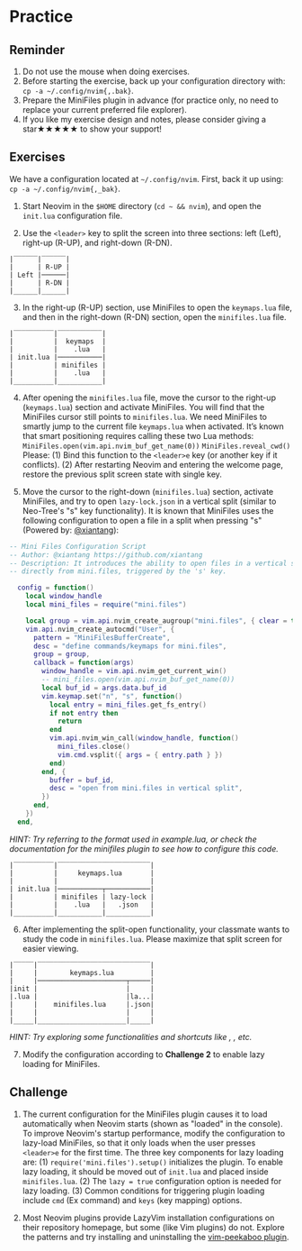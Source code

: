 # Practice

## Reminder

1. Do not use the mouse when doing exercises.
2. Before starting the exercise, back up your configuration directory with: `cp -a ~/.config/nvim{,.bak}`.
3. Prepare the MiniFiles plugin in advance (for practice only, no need to replace your current preferred file explorer).
4. If you like my exercise design and notes, please consider giving a star★★★★★ to show your support!

## Exercises

We have a configuration located at `~/.config/nvim`. First, back it up using: `cp -a ~/.config/nvim{,_bak}`.

1. Start Neovim in the `$HOME` directory (`cd ~ && nvim`), and open the `init.lua` configuration file.

2. Use the `<leader>` key to split the screen into three sections: left (Left), right-up (R-UP), and right-down (R-DN).
```
|‾‾‾‾‾‾|‾‾‾‾‾‾|
|      | R-UP |
| Left |──────|
|      | R-DN |
|______|______|
```

3. In the right-up (R-UP) section, use MiniFiles to open the `keymaps.lua` file, and then in the right-down (R-DN) section, open the `minifiles.lua` file.
```
|‾‾‾‾‾‾‾‾‾‾|‾‾‾‾‾‾‾‾‾‾‾|
|          |  keymaps  |
|          |    .lua   |
| init.lua |───────────|
|          | minifiles |
|          |    .lua   |
|__________|___________|
```

4. After opening the `minifiles.lua` file, move the cursor to the right-up (`keymaps.lua`) section and activate MiniFiles. You will find that the MiniFiles cursor still points to `minifiles.lua`. We need MiniFiles to smartly jump to the current file `keymaps.lua` when activated.
It’s known that smart positioning requires calling these two Lua methods:
`MiniFiles.open(vim.api.nvim_buf_get_name(0))`
`MiniFiles.reveal_cwd()`
Please:
(1) Bind this function to the `<leader>e` key (or another key if it conflicts).
(2) After restarting Neovim and entering the welcome page, restore the previous split screen state with single key.

5. Move the cursor to the right-down (`minifiles.lua`) section, activate MiniFiles, and try to open `lazy-lock.json` in a vertical split (similar to Neo-Tree's "s" key functionality).
It is known that MiniFiles uses the following configuration to open a file in a split when pressing "s" (Powered by: [@xiantang](https://github.com/xiantang)):
```lua
-- Mini Files Configuration Script
-- Author: @xiantang https://github.com/xiantang
-- Description: It introduces the ability to open files in a vertical split 
-- directly from mini.files, triggered by the 's' key. 

  config = function()
    local window_handle
    local mini_files = require("mini.files")

    local group = vim.api.nvim_create_augroup("mini.files", { clear = true })
    vim.api.nvim_create_autocmd("User", {
      pattern = "MiniFilesBufferCreate",
      desc = "define commands/keymaps for mini.files",
      group = group,
      callback = function(args)
        window_handle = vim.api.nvim_get_current_win()
        -- mini_files.open(vim.api.nvim_buf_get_name(0))
        local buf_id = args.data.buf_id
        vim.keymap.set("n", "s", function()
          local entry = mini_files.get_fs_entry()
          if not entry then
            return
          end
          vim.api.nvim_win_call(window_handle, function()
            mini_files.close()
            vim.cmd.vsplit({ args = { entry.path } })
          end)
        end, {
          buffer = buf_id,
          desc = "open from mini.files in vertical split",
        })
      end,
    })
  end,
```
_HINT: Try referring to the format used in example.lua, or check the documentation for the minifiles plugin to see how to configure this code._

```
|‾‾‾‾‾‾‾‾‾‾|‾‾‾‾‾‾‾‾‾‾‾‾‾‾‾‾‾‾‾‾‾‾‾|
|          |     keymaps.lua       |
|          |                       |
| init.lua |───────────┬───────────|
|          | minifiles | lazy-lock |
|          |    .lua   |   .json   |
|__________|___________|___________|
```

6. After implementing the split-open functionality, your classmate wants to study the code in `minifiles.lua`. Please maximize that split screen for easier viewing.
```
|‾‾‾‾‾|‾‾‾‾‾‾‾‾‾‾‾‾‾‾‾‾‾‾‾‾‾‾‾‾‾‾‾‾|
|     |        keymaps.lua         |
|     |──────────────────────┬─────|
|init |                      |     |
|.lua |                      |la...|
|     |    minifiles.lua     |.json|
|     |                      |     |
|_____|______________________|_____|
```
_HINT: Try exploring some functionalities and shortcuts like <leader>, <c-w>, etc._

7. Modify the configuration according to **Challenge 2** to enable lazy loading for MiniFiles.

## Challenge

1. The current configuration for the MiniFiles plugin causes it to load automatically when Neovim starts (shown as "loaded" in the console). To improve Neovim's startup performance, modify the configuration to lazy-load MiniFiles, so that it only loads when the user presses `<leader>e` for the first time.
The three key components for lazy loading are:
(1) `require('mini.files').setup()` initializes the plugin. To enable lazy loading, it should be moved out of `init.lua` and placed inside `minifiles.lua`.
(2) The `lazy = true` configuration option is needed for lazy loading.
(3) Common conditions for triggering plugin loading include `cmd` (Ex command) and `keys` (key mapping) options.

2. Most Neovim plugins provide LazyVim installation configurations on their repository homepage, but some (like Vim plugins) do not. Explore the patterns and try installing and uninstalling the [vim-peekaboo plugin](https://github.com/junegunn/vim-peekaboo).